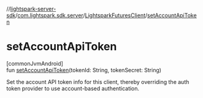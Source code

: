 //[lightspark-server-sdk](../../../index.md)/[com.lightspark.sdk.server](../index.md)/[LightsparkFuturesClient](index.md)/[setAccountApiToken](set-account-api-token.md)

# setAccountApiToken

[commonJvmAndroid]\
fun [setAccountApiToken](set-account-api-token.md)(tokenId: String, tokenSecret: String)

Set the account API token info for this client, thereby overriding the auth token provider to use account-based authentication.

